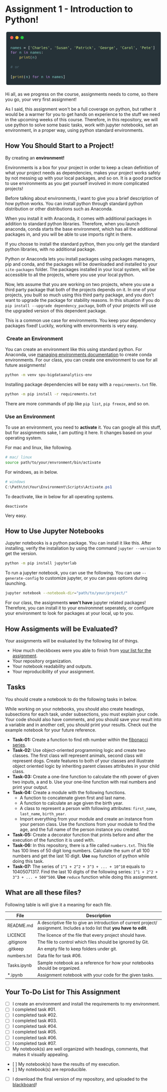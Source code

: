 # Assignment 1 - Introduction to Python!

![header-image](https://raw.githubusercontent.com/wilfredinni/pysheetComments/master/2019/March/python_comprehensions/comprehensions.png)

Hi all, as we progress on the course, assignments needs to come, so there you go, your very first assignment!

As I said, this assignment won't be a full coverage on python, but rather it would be a warmer for you to get hands on experience to the stuff we need in the upcoming weeks of this course. Therefore, in this repository, we will use python to solve some basic tasks, work with jupyter notebooks, set an environment, in a proper way, using python standard environments.

## How You Should Start to a Project!

By creating an **environment!**

Environments is a box for your project in order to keep a clean definition of what your project needs as dependencies, makes your project works safely by not messing up with your local packages, and so on. It is a good practice to use environments as you get yourself involved in more complicated projects!

Before talking about environments, I want to give you a brief description of how python works. You can install python through standard python distribution or other distributions such as Anaconda. 

When you install it with Anaconda, it comes with additional packages in addition to standard python libraries. Therefore, when you launch anaconda, conda starts the base environment, which has all the additional packages in, and you will be able to use imports right in there. 

If you choose to install the standard python, then you only get the standard python libraries, with no additional package. 

Python or Anaconda lets you install packages using packages managers, pip and conda, and the packages will be downloaded and installed to your `site-packages` folder. The packages installed in your local system, will be accessible to all the projects, where you use your local python.

Now, lets assume that you are working on two projects, where you use a third party package that both of the projects depends on it. In one of your projects, you built so much using this third party package, and you don't want to upgrade the package for stability reasons. In this situation if you do `pip install --upgrade dependency_package`, both of your projects will use the upgraded version of this dependent package.

This is a common use case for environments. You keep your dependency packages fixed! Luckily, working with environments is very easy.

<h3> Create an Environment </h3>

You can create an environment like this using standard python. For Anaconda, use [managing environments documentation](https://docs.conda.io/projects/conda/en/latest/user-guide/tasks/manage-environments.html) to create conda environments. For our class, you can create one environment to use for all future assignments!

``` sh
python -m venv spu-bigdataanalytics-env
```

Installing package dependencies will be easy with a `requirements.txt` file. 

``` sh
python -m pip install -r requirements.txt
```

There are more commands of pip like `pip list`, `pip freeze`, and so on.

### Use an Environment

To use an environment, you need to **activate** it. You can google all this stuff, but for assignments sake, I am putting it here. It changes based on your operating system.

For mac and linux, like following.

``` sh
# mac/ linux
source path/to/your/envronment/bin/activate
```

For windows, as in below.

``` ps1
# windows
C:\Path\to\Your\Environment\Scripts\Activate.ps1
```

To deactivate, like in below for all operating systems.

```
deactivate
```

Very easy.

## How to Use Jupyter Notebooks

Jupyter notebooks is a python package. You can install it like this. After installing, verify the installation by using the command `jupyter --version` to get the version.

``` sh
python -m pip install jupyterlab
```

To run a jupyter notebook, you can use the following. You can use `--generate-config` to customize jupyter, or you can pass options during launching.

``` sh
jupyter notebook --notebook-dir="path/to/your/project/"
```

For our class, the assignments **won't have** jupyter related packages! Therefore, you can install it to your environmnet seperately, or configure your environment to look for packages at your local, up to you.

## How Assigments will be Evaluated?

Your assignments will be evaluated by the following list of things.

- How much checkboxes were you able to finish from [your list for the assignment](#your-to-do-list-for-this-task).
- Your repository organization.
- Your notebook readability and outputs.
- Your reproducibility of your assignment.

<h2> Tasks </h2>

You should create a notebook to do the following tasks in below. 

<!-- TODO: Create an example notebook to illustrate how notebooks should be. -->
While working on your notebooks, you should also create headings, subsections for each task, under subsections, you must explain your code. Your code should also have comments, and you should save your result into a variable and in another cell, you should print your results. Check out the example notebook for your future reference.

- **Task-01:** Create a function to find nth number within the [fibonacci series](https://en.wikipedia.org/wiki/Fibonacci_number).
- **Task-02:** Use object-oriented programming logic and create two classes. The first class will represent animals, second class will represent dogs. Create features to both of your classes and illustrate object oriented logic by inheriting parent classes attributes in your child class.
- **Task-03:** Create a one-line function to calculate the nth power of given two inputs, a and b. Use your one-line function with real numbers and print your output.
- **Task-04:** Create a module with the following functions.
    - A function to concatenate given first and last name.
    - A function to calculate an age given the birth year.
    - A class to represent a person with following attributes: `first_name`, `last_name`, `birth_year`.
    - Import everything from your module and create an instance from your person class. Use the functions from your module to find the age, and the full name of the person instance you created.
- **Task-05:** Create a decorator function that prints before and after the execution of the function it is used with.
- **Task-06:** In this repository, there is a file called `numbers.txt`. This file has 100 lines of 50 digit long numbers. Calculate the sum of all 100 numbers and get the last 10 digit. **Use** `map` function of python while doing this task.
- **Task-07:** The series of `1^1 + 2^2 + 3^3 + ... + 10^10` equals to 10405071317. Find the last 10 digits of the following series: `1^1 + 2^2 + 3^3 + ... + 500^500`. **Use** `reduce` function while doing this assignment.

## What are all these files?

Following table is will give it a meaning for each file.

File                | Description 
-------             | ----------- 
README.md           | A descriptive file to give an introduction of current project/ assignment. Includes a todo list that **you have to edit**.
LICENCE             | The licence of the file that every project should have.
.gitignore          | The file to control which files should be ignored by Git.
.gitkeep            | An empty file to keep folders under git.
numbers.txt         | Data file for task #06.
Tasks.ipynb         | Sample notebook as a reference for how your notebooks should be organized.
*.ipynb             | Assignment notebook with your code for the given tasks.
## Your To-Do List for This Assignment

- [ ] I create an environment and install the requirements to my environment.
- [ ] I completed task #01.
- [ ] I completed task #02.
- [ ] I completed task #03.
- [ ] I completed task #04.
- [ ] I completed task #05.
- [ ] I completed task #06.
- [ ] I completed task #07.
- [ ] My notebook(s) are well organized with headings, comments, that makes it visually appealing.
- [ ] My notebook(s) have the results of my execution.
- [ ] My notebook(s) are reproducible.
- [ ] I download the final version of my repository, and uploaded to the [blackboard](https://saintpeters.blackboard.com/)!
